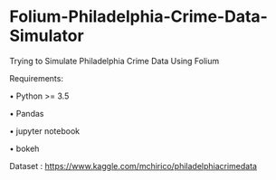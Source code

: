 # Folium-Philadelphia-Crime-Data-Simulator
Trying to Simulate Philadelphia Crime Data Using Folium

Requirements:

•	Python >= 3.5

•	Pandas

•	jupyter notebook

•	bokeh


Dataset : https://www.kaggle.com/mchirico/philadelphiacrimedata
